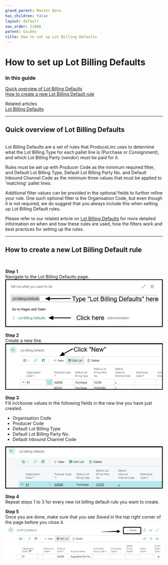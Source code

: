 ```yaml
---
grand_parent: Master Data
has_children: false
layout: default
nav_order: 21908
parent: Guides
title: How to set up Lot Billing Defaults
---
```


# How to set up Lot Billing Defaults

### In this guide

[Quick overview of Lot Billing Defaults](#quick-overview-of-lot-billing-defaults)  
[How to create a new Lot Billing Default rule](#how-to-create-a-new-lot-billing-default-rule)


Related articles
<br/>
[Lot Billing Defaults](/articles/Configuration/Master%20Data/Lot%20Billing%20Defaults)


---
## Quick overview of Lot Billing Defaults
<br/>
Lot Billing Defaults are a set of rules that ProduceLinc uses to determine what the Lot Billing Type for each pallet line is (Purchase or Consignment), and which Lot Billing Party (vendor) must be paid for it.  

Rules must be set up with Producer Code as the minimum required filter, and Default Lot Billing Type, Default Lot Billing Party No. and Default Inbound Channel Code as the minimum three values that must be applied to 'matching' pallet lines.  

Additional filter values can be provided in the optional fields to further refine your rule. One such optional filter is the Organisation Code, but even though it is not required, we do suggest that you always include this when setting up Lot Billing Default rules.  

Please refer to our related article on [Lot Billing Defaults](/articles/Configuration/Master%20Data/Lot%20Billing%20Defaults) for more detailed information on when and how these rules are used, how the filters work and best practices for setting up the rules.


---
## How to create a new Lot Billing Default rule
<br/>

**Step 1**  
Navigate to the Lot Billing Defaults page.  
![](/media/Configuration_LotBilingDefaults_Guide_1.NavigateToLotBillingDefaults.png)  


**Step 2**  
Create a new line.  
![](/media/Configuration_LotBilingDefaults_Guide_2.CreateNewLotBillingDefaultLine.png)

**Step 3**  
Fill in/choose values in the following fields in the new line you have just created.  

- Organisation Code
- Producer Code
- Default Lot Billing Type
- Default Lot Billing Party No.
- Default Inbound Channel Code

![](/media/Configuration_LotBilingDefaults_Guide_3.ProvideFiltersAndDefaults.png)

**Step 4**  
Repeat steps 1 to 3 for every new lot billing default rule you want to create.

**Step 5**  
Once you are done, make sure that you see _Saved_ in the top right corner of the page before you close it.  
![](/media/Configuration_LotBillingDefaults_Guide_4.CheckSaved.jpeg)

